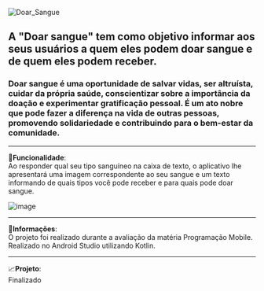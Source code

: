 ![Doar_Sangue](https://user-images.githubusercontent.com/124945976/230394804-0df7b9a5-473e-46d8-8b87-9a819b69f225.png)

<h2>A "Doar sangue" tem como objetivo informar aos seus usuários a quem eles podem doar sangue e de quem eles podem receber.</h2>
<h3>Doar sangue é uma oportunidade de salvar vidas, ser altruísta, cuidar da própria saúde, conscientizar sobre a importância da doação e experimentar gratificação pessoal. É um ato nobre que pode fazer a diferença na vida de outras pessoas, promovendo solidariedade e contribuindo para o bem-estar da comunidade.</h3>
<hr>

🔧<b>Funcionalidade</b>:<br> Ao responder qual seu tipo sanguíneo na caixa de texto, o aplicativo lhe apresentará uma imagem correspondente ao seu sangue e um texto informando de quais tipos você pode receber e para quais pode doar sangue.

![image](https://user-images.githubusercontent.com/124945976/230400581-31438b9c-45a5-49b8-8ee3-0130b74dad43.png)
<hr>
📰<b>Informações</b>: <br> O projeto foi realizado durante a avaliação da matéria Programação Mobile. Realizado no Android Studio utilizando Kotlin.
<hr>
📈<b>Projeto</b>: <br> Finalizado
